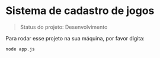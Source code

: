 <h1>Sistema de cadastro de jogos</h1>

> Status do projeto: Desenvolvimento

Para rodar esse projeto na sua máquina, por favor digita:

```
node app.js
```

